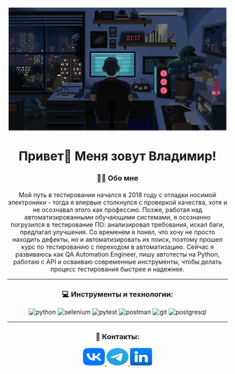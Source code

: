 <br clear="both">

<div align="center">
  <img height="281" width="498" src="assets/pixel-art-dev.gif"/>
</div>

####

<h1 align="center">Привет👋 Меня зовут Владимир!</h1>

####

<h3 align="center">👩‍💻  Обо мне</h3>

####

<p align="center">Мой путь в тестировании начался в 2018 году с отладки носимой электроники - тогда я впервые столкнулся с проверкой качества, хотя и не осознавал этого как профессию. Позже, работая над автоматизированными обучающими системами, я осознанно погрузился в тестирование ПО: анализировал требования, искал баги, предлагал улучшения. Со временем я понял, что хочу не просто находить дефекты, но и автоматизировать их поиск, поэтому прошел курс по тестированию с переходом в автоматизацию. Сейчас я развиваюсь как QA Automation Engineer, пишу автотесты на Python, работаю с API и осваиваю современные инструменты, чтобы делать процесс тестирования быстрее и надежнее.</p>

***
####

<h3 align="center">💻 Инструменты и технологии:</h3>

<div align="center">

![python](https://img.shields.io/badge/-Python-090909?style=for-the-badge&logo=python)
![selenium](https://img.shields.io/badge/-selenium-090909?style=for-the-badge&logo=selenium)
![pytest](https://img.shields.io/badge/-pytest-090909?style=for-the-badge&logo=pytest)
![postman](https://img.shields.io/badge/-postman-090909?style=for-the-badge&logo=postman)
![git](https://img.shields.io/badge/-git-090909?style=for-the-badge&logo=git)
![postgresql](https://img.shields.io/badge/-postgresql-090909?style=for-the-badge&logo=postgresql)

</div>

***
####


<h3 align="center">💬 Контакты:</h3>
<div align="center">
<a href="https://vk.com/vvkozh" target="_blank">
<img height="40" width="50" src="assets/vk.svg"/>
</a>
<a href="https://t.me/vvkozh" target="_blank">
<img height="40" width="50" src="assets/telegram.svg"/>
</a>
<a href="https://www.linkedin.com/in/владимир-кожевников-72aaa9345/" target="_blank">
<img height="40" width="50" src="assets/linkedin.svg"/>
</a>
</div>

<!--
**vvkozh/vvkozh** is a ✨ _special_ ✨ repository because its `README.md` (this file) appears on your GitHub profile.

Here are some ideas to get you started:

- 🔭 I’m currently working on ...
- 🌱 I’m currently learning ...
- 👯 I’m looking to collaborate on ...
- 🤔 I’m looking for help with ...
- 💬 Ask me about ...
- 📫 How to reach me: ...
- 😄 Pronouns: ...
- ⚡ Fun fact: ...
-->
